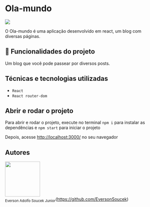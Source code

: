 # Ola-mundo

<img src="https://img.shields.io/badge/<Status>-<Completo>-<brightgreen>">

O Ola-mundo é uma aplicação desenvolvido em react, um blog com diversas páginas.


## 🔨 Funcionalidades do projeto

Um blog que você pode passear por diversos posts.

## Técnicas e tecnologias utilizadas 

- `React`
- `React router-dom`

## Abrir e rodar o projeto

Para abrir e rodar o projeto, execute no terminal `npm i` para instalar as dependências e `npm start` para iniciar o projeto

Depois, acesse <a href="http://localhost:3000/">http://localhost:3000/</a> no seu navegador

## Autores

<img src='https://avatars.githubusercontent.com/u/105561519?v=4' width=115><br><sub>Everson Adolfo Soucek Junior</sub>(https://github.com/EversonSoucek) 
